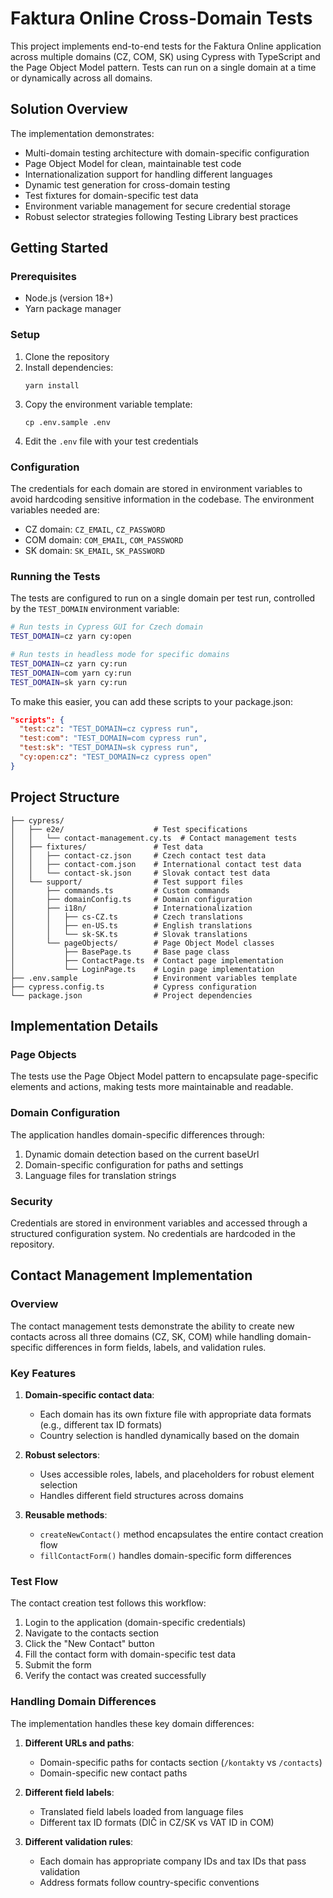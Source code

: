 # Faktura Online Cross-Domain Tests

This project implements end-to-end tests for the Faktura Online application across multiple domains (CZ, COM, SK) using Cypress with TypeScript and the Page Object Model pattern. Tests can run on a single domain at a time or dynamically across all domains.

## Solution Overview

The implementation demonstrates:

- Multi-domain testing architecture with domain-specific configuration
- Page Object Model for clean, maintainable test code
- Internationalization support for handling different languages
- Dynamic test generation for cross-domain testing
- Test fixtures for domain-specific test data
- Environment variable management for secure credential storage
- Robust selector strategies following Testing Library best practices

## Getting Started

### Prerequisites

- Node.js (version 18+)
- Yarn package manager

### Setup

1. Clone the repository
2. Install dependencies:
   ```
   yarn install
   ```
3. Copy the environment variable template:
   ```
   cp .env.sample .env
   ```
4. Edit the `.env` file with your test credentials

### Configuration

The credentials for each domain are stored in environment variables to avoid hardcoding sensitive information in the codebase. The environment variables needed are:

- CZ domain: `CZ_EMAIL`, `CZ_PASSWORD`
- COM domain: `COM_EMAIL`, `COM_PASSWORD`
- SK domain: `SK_EMAIL`, `SK_PASSWORD`

### Running the Tests

The tests are configured to run on a single domain per test run, controlled by the `TEST_DOMAIN` environment variable:

```bash
# Run tests in Cypress GUI for Czech domain
TEST_DOMAIN=cz yarn cy:open

# Run tests in headless mode for specific domains
TEST_DOMAIN=cz yarn cy:run
TEST_DOMAIN=com yarn cy:run
TEST_DOMAIN=sk yarn cy:run
```

To make this easier, you can add these scripts to your package.json:

```json
"scripts": {
  "test:cz": "TEST_DOMAIN=cz cypress run",
  "test:com": "TEST_DOMAIN=com cypress run",
  "test:sk": "TEST_DOMAIN=sk cypress run",
  "cy:open:cz": "TEST_DOMAIN=cz cypress open"
}
```

## Project Structure

```
├── cypress/
│   ├── e2e/                    # Test specifications
│   │   └── contact-management.cy.ts  # Contact management tests
│   ├── fixtures/               # Test data
│   │   ├── contact-cz.json     # Czech contact test data
│   │   ├── contact-com.json    # International contact test data
│   │   └── contact-sk.json     # Slovak contact test data
│   └── support/                # Test support files
│       ├── commands.ts         # Custom commands
│       ├── domainConfig.ts     # Domain configuration
│       ├── i18n/               # Internationalization
│       │   ├── cs-CZ.ts        # Czech translations
│       │   ├── en-US.ts        # English translations
│       │   └── sk-SK.ts        # Slovak translations
│       └── pageObjects/        # Page Object Model classes
│           ├── BasePage.ts     # Base page class
│           ├── ContactPage.ts  # Contact page implementation
│           └── LoginPage.ts    # Login page implementation
├── .env.sample                 # Environment variables template
├── cypress.config.ts           # Cypress configuration
└── package.json                # Project dependencies
```

## Implementation Details

### Page Objects

The tests use the Page Object Model pattern to encapsulate page-specific elements and actions, making tests more maintainable and readable.

### Domain Configuration

The application handles domain-specific differences through:

1. Dynamic domain detection based on the current baseUrl
2. Domain-specific configuration for paths and settings
3. Language files for translation strings

### Security

Credentials are stored in environment variables and accessed through a structured configuration system. No credentials are hardcoded in the repository.

## Contact Management Implementation

### Overview

The contact management tests demonstrate the ability to create new contacts across all three domains (CZ, SK, COM) while handling domain-specific differences in form fields, labels, and validation rules.

### Key Features

1. **Domain-specific contact data**:

   - Each domain has its own fixture file with appropriate data formats (e.g., different tax ID formats)
   - Country selection is handled dynamically based on the domain

2. **Robust selectors**:

   - Uses accessible roles, labels, and placeholders for robust element selection
   - Handles different field structures across domains

3. **Reusable methods**:

   - `createNewContact()` method encapsulates the entire contact creation flow
   - `fillContactForm()` handles domain-specific form differences

### Test Flow

The contact creation test follows this workflow:

1. Login to the application (domain-specific credentials)
2. Navigate to the contacts section
3. Click the "New Contact" button
4. Fill the contact form with domain-specific test data
5. Submit the form
6. Verify the contact was created successfully

### Handling Domain Differences

The implementation handles these key domain differences:

1. **Different URLs and paths**:

   - Domain-specific paths for contacts section (`/kontakty` vs `/contacts`)
   - Domain-specific new contact paths

2. **Different field labels**:

   - Translated field labels loaded from language files
   - Different tax ID formats (DIČ in CZ/SK vs VAT ID in COM)

3. **Different validation rules**:
   - Each domain has appropriate company IDs and tax IDs that pass validation
   - Address formats follow country-specific conventions
